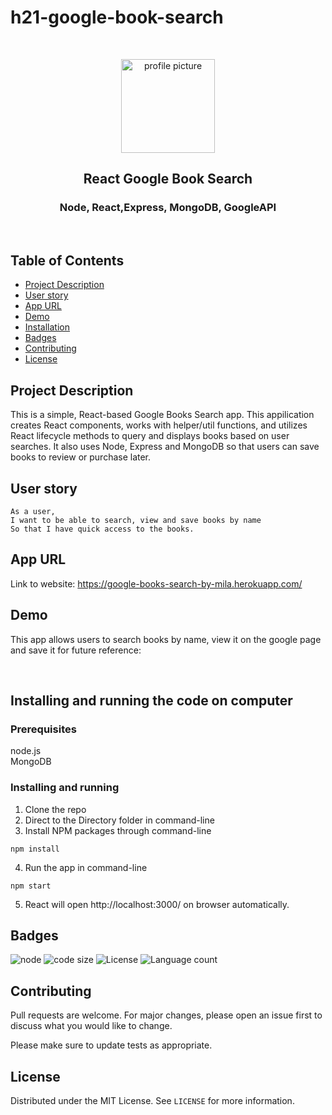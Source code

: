 # h21-google-book-search

<br />
<p align="center">

<img src="https://avatars2.githubusercontent.com/u/59339564?v=4"  alt="profile picture" width="150" height="150">

<h2 align="center">React Google Book Search</h2>

<h3 align="center">
 Node, React,Express, MongoDB, GoogleAPI

</h3>
<br />
</p>


## Table of Contents
* [Project Description](#project-description)
* [User story](#user-story)
* [App URL](#app-url)
* [Demo](#demo)
* [Installation](#installation)
* [Badges](#badges)
* [Contributing](#contributing)
* [License](#license)



## Project Description
This is a simple,  React-based Google Books Search app. This appilication creates React components, works with helper/util functions, and utilizes React lifecycle methods to query and displays books based on user searches. It also uses Node, Express and MongoDB so that users can save books to review or purchase later.


## User story

```
As a user, 
I want to be able to search, view and save books by name
So that I have quick access to the books.
```


## App URL
 Link to website: https://google-books-search-by-mila.herokuapp.com/
 
 
## Demo

This app allows users to search books by name, view it on the google page and save it for future reference: 
<!-- <img src="https://github.com/mila-mamat/h19-employee-directory/blob/master/demo/searching.gif"  width="900" height="500"> -->

<br>





## Installing and running the code on computer

### Prerequisites
  node.js  
  MongoDB

### Installing and running
  1. Clone the repo 
  2. Direct to the Directory folder in command-line
  3. Install NPM packages through command-line
 ```
 npm install 
```  
  4. Run the app in command-line
 ```
 npm start
 ```

 5. React will open http://localhost:3000/ on browser automatically.
 


## Badges
![node](https://img.shields.io/node/v/latest?style=plastic)
![code size](https://img.shields.io/github/languages/code-size/mila-mamat/h21-google-book-search)
![License](https://img.shields.io/github/license/mila-mamat/h21-google-book-search)
![Language count](https://img.shields.io/github/languages/count/mila-mamat/h21-google-book-search)

## Contributing
 Pull requests are welcome. For major changes, please open an issue first to discuss what you would like to change. 
 
 Please make sure to update tests as appropriate.

## License
Distributed under the MIT License. See `LICENSE` for more information.
